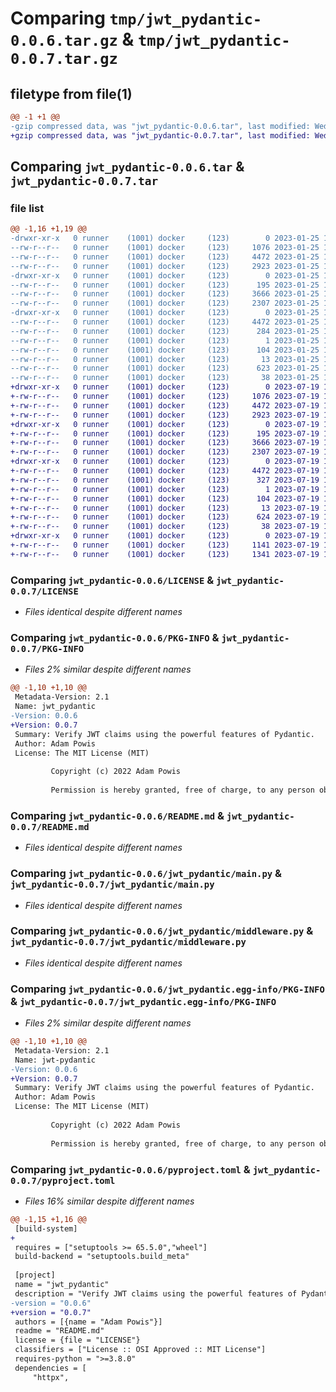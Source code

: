 # Comparing `tmp/jwt_pydantic-0.0.6.tar.gz` & `tmp/jwt_pydantic-0.0.7.tar.gz`

## filetype from file(1)

```diff
@@ -1 +1 @@
-gzip compressed data, was "jwt_pydantic-0.0.6.tar", last modified: Wed Jan 25 16:53:15 2023, max compression
+gzip compressed data, was "jwt_pydantic-0.0.7.tar", last modified: Wed Jul 19 10:43:33 2023, max compression
```

## Comparing `jwt_pydantic-0.0.6.tar` & `jwt_pydantic-0.0.7.tar`

### file list

```diff
@@ -1,16 +1,19 @@
-drwxr-xr-x   0 runner    (1001) docker     (123)        0 2023-01-25 16:53:15.800281 jwt_pydantic-0.0.6/
--rw-r--r--   0 runner    (1001) docker     (123)     1076 2023-01-25 16:52:59.000000 jwt_pydantic-0.0.6/LICENSE
--rw-r--r--   0 runner    (1001) docker     (123)     4472 2023-01-25 16:53:15.800281 jwt_pydantic-0.0.6/PKG-INFO
--rw-r--r--   0 runner    (1001) docker     (123)     2923 2023-01-25 16:52:59.000000 jwt_pydantic-0.0.6/README.md
-drwxr-xr-x   0 runner    (1001) docker     (123)        0 2023-01-25 16:53:15.800281 jwt_pydantic-0.0.6/jwt_pydantic/
--rw-r--r--   0 runner    (1001) docker     (123)      195 2023-01-25 16:52:59.000000 jwt_pydantic-0.0.6/jwt_pydantic/__init__.py
--rw-r--r--   0 runner    (1001) docker     (123)     3666 2023-01-25 16:52:59.000000 jwt_pydantic-0.0.6/jwt_pydantic/main.py
--rw-r--r--   0 runner    (1001) docker     (123)     2307 2023-01-25 16:52:59.000000 jwt_pydantic-0.0.6/jwt_pydantic/middleware.py
-drwxr-xr-x   0 runner    (1001) docker     (123)        0 2023-01-25 16:53:15.800281 jwt_pydantic-0.0.6/jwt_pydantic.egg-info/
--rw-r--r--   0 runner    (1001) docker     (123)     4472 2023-01-25 16:53:15.000000 jwt_pydantic-0.0.6/jwt_pydantic.egg-info/PKG-INFO
--rw-r--r--   0 runner    (1001) docker     (123)      284 2023-01-25 16:53:15.000000 jwt_pydantic-0.0.6/jwt_pydantic.egg-info/SOURCES.txt
--rw-r--r--   0 runner    (1001) docker     (123)        1 2023-01-25 16:53:15.000000 jwt_pydantic-0.0.6/jwt_pydantic.egg-info/dependency_links.txt
--rw-r--r--   0 runner    (1001) docker     (123)      104 2023-01-25 16:53:15.000000 jwt_pydantic-0.0.6/jwt_pydantic.egg-info/requires.txt
--rw-r--r--   0 runner    (1001) docker     (123)       13 2023-01-25 16:53:15.000000 jwt_pydantic-0.0.6/jwt_pydantic.egg-info/top_level.txt
--rw-r--r--   0 runner    (1001) docker     (123)      623 2023-01-25 16:52:59.000000 jwt_pydantic-0.0.6/pyproject.toml
--rw-r--r--   0 runner    (1001) docker     (123)       38 2023-01-25 16:53:15.800281 jwt_pydantic-0.0.6/setup.cfg
+drwxr-xr-x   0 runner    (1001) docker     (123)        0 2023-07-19 10:43:33.573270 jwt_pydantic-0.0.7/
+-rw-r--r--   0 runner    (1001) docker     (123)     1076 2023-07-19 10:43:16.000000 jwt_pydantic-0.0.7/LICENSE
+-rw-r--r--   0 runner    (1001) docker     (123)     4472 2023-07-19 10:43:33.573270 jwt_pydantic-0.0.7/PKG-INFO
+-rw-r--r--   0 runner    (1001) docker     (123)     2923 2023-07-19 10:43:16.000000 jwt_pydantic-0.0.7/README.md
+drwxr-xr-x   0 runner    (1001) docker     (123)        0 2023-07-19 10:43:33.573270 jwt_pydantic-0.0.7/jwt_pydantic/
+-rw-r--r--   0 runner    (1001) docker     (123)      195 2023-07-19 10:43:16.000000 jwt_pydantic-0.0.7/jwt_pydantic/__init__.py
+-rw-r--r--   0 runner    (1001) docker     (123)     3666 2023-07-19 10:43:16.000000 jwt_pydantic-0.0.7/jwt_pydantic/main.py
+-rw-r--r--   0 runner    (1001) docker     (123)     2307 2023-07-19 10:43:16.000000 jwt_pydantic-0.0.7/jwt_pydantic/middleware.py
+drwxr-xr-x   0 runner    (1001) docker     (123)        0 2023-07-19 10:43:33.573270 jwt_pydantic-0.0.7/jwt_pydantic.egg-info/
+-rw-r--r--   0 runner    (1001) docker     (123)     4472 2023-07-19 10:43:33.000000 jwt_pydantic-0.0.7/jwt_pydantic.egg-info/PKG-INFO
+-rw-r--r--   0 runner    (1001) docker     (123)      327 2023-07-19 10:43:33.000000 jwt_pydantic-0.0.7/jwt_pydantic.egg-info/SOURCES.txt
+-rw-r--r--   0 runner    (1001) docker     (123)        1 2023-07-19 10:43:33.000000 jwt_pydantic-0.0.7/jwt_pydantic.egg-info/dependency_links.txt
+-rw-r--r--   0 runner    (1001) docker     (123)      104 2023-07-19 10:43:33.000000 jwt_pydantic-0.0.7/jwt_pydantic.egg-info/requires.txt
+-rw-r--r--   0 runner    (1001) docker     (123)       13 2023-07-19 10:43:33.000000 jwt_pydantic-0.0.7/jwt_pydantic.egg-info/top_level.txt
+-rw-r--r--   0 runner    (1001) docker     (123)      624 2023-07-19 10:43:16.000000 jwt_pydantic-0.0.7/pyproject.toml
+-rw-r--r--   0 runner    (1001) docker     (123)       38 2023-07-19 10:43:33.573270 jwt_pydantic-0.0.7/setup.cfg
+drwxr-xr-x   0 runner    (1001) docker     (123)        0 2023-07-19 10:43:33.573270 jwt_pydantic-0.0.7/tests/
+-rw-r--r--   0 runner    (1001) docker     (123)     1141 2023-07-19 10:43:16.000000 jwt_pydantic-0.0.7/tests/test_jwt.py
+-rw-r--r--   0 runner    (1001) docker     (123)     1341 2023-07-19 10:43:16.000000 jwt_pydantic-0.0.7/tests/test_middleware.py
```

### Comparing `jwt_pydantic-0.0.6/LICENSE` & `jwt_pydantic-0.0.7/LICENSE`

 * *Files identical despite different names*

### Comparing `jwt_pydantic-0.0.6/PKG-INFO` & `jwt_pydantic-0.0.7/PKG-INFO`

 * *Files 2% similar despite different names*

```diff
@@ -1,10 +1,10 @@
 Metadata-Version: 2.1
 Name: jwt_pydantic
-Version: 0.0.6
+Version: 0.0.7
 Summary: Verify JWT claims using the powerful features of Pydantic.
 Author: Adam Powis
 License: The MIT License (MIT)
         
         Copyright (c) 2022 Adam Powis
         
         Permission is hereby granted, free of charge, to any person obtaining a copy
```

### Comparing `jwt_pydantic-0.0.6/README.md` & `jwt_pydantic-0.0.7/README.md`

 * *Files identical despite different names*

### Comparing `jwt_pydantic-0.0.6/jwt_pydantic/main.py` & `jwt_pydantic-0.0.7/jwt_pydantic/main.py`

 * *Files identical despite different names*

### Comparing `jwt_pydantic-0.0.6/jwt_pydantic/middleware.py` & `jwt_pydantic-0.0.7/jwt_pydantic/middleware.py`

 * *Files identical despite different names*

### Comparing `jwt_pydantic-0.0.6/jwt_pydantic.egg-info/PKG-INFO` & `jwt_pydantic-0.0.7/jwt_pydantic.egg-info/PKG-INFO`

 * *Files 2% similar despite different names*

```diff
@@ -1,10 +1,10 @@
 Metadata-Version: 2.1
 Name: jwt-pydantic
-Version: 0.0.6
+Version: 0.0.7
 Summary: Verify JWT claims using the powerful features of Pydantic.
 Author: Adam Powis
 License: The MIT License (MIT)
         
         Copyright (c) 2022 Adam Powis
         
         Permission is hereby granted, free of charge, to any person obtaining a copy
```

### Comparing `jwt_pydantic-0.0.6/pyproject.toml` & `jwt_pydantic-0.0.7/pyproject.toml`

 * *Files 16% similar despite different names*

```diff
@@ -1,15 +1,16 @@
 [build-system]
+
 requires = ["setuptools >= 65.5.0","wheel"]
 build-backend = "setuptools.build_meta"
 
 [project]
 name = "jwt_pydantic"
 description = "Verify JWT claims using the powerful features of Pydantic."
-version = "0.0.6"
+version = "0.0.7"
 authors = [{name = "Adam Powis"}]
 readme = "README.md"
 license = {file = "LICENSE"}
 classifiers = ["License :: OSI Approved :: MIT License"]
 requires-python = ">=3.8.0"
 dependencies = [
     "httpx",
```

